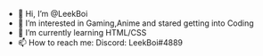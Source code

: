 - 👋 Hi, I’m @LeekBoi
- 👀 I’m interested in Gaming,Anime and stared getting into Coding
- 🌱 I’m currently learning HTML/CSS
- 📫 How to reach me: Discord: LeekBoi#4889

<!---
LeekBoi/LeekBoi is a ✨ special ✨ repository because its `README.md` (this file) appears on your GitHub profile.
You can click the Preview link to take a look at your changes.
--->
